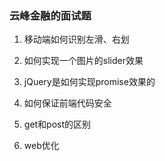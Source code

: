 ### 云峰金融的面试题

1. 移动端如何识别左滑、右划

2. 如何实现一个图片的slider效果

3. jQuery是如何实现promise效果的

4. 如何保证前端代码安全

5. get和post的区别

6. web优化
